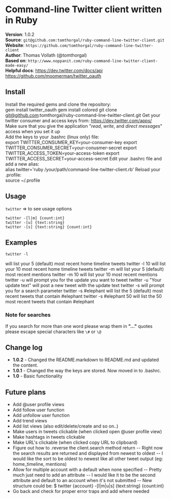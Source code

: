 # Command-line Twitter client written in Ruby

**Version**: 1.0.2  
**Source**: `git@github.com:tomthorgal/ruby-command-line-twitter-client.git`  
**Website**: `https://github.com/tomthorgal/ruby-command-line-twitter-client`  
**Author**: Thomas Vollath (@tomthorgal)  
**Based on**: `http://www.noppanit.com/ruby-command-line-twitter-client-made-easy/`  
**Helpful docs**: https://dev.twitter.com/docs/api https://github.com/moomerman/twitter_oauth

## Install
Install the required gems and clone the repository:  
    gem install twitter_oauth
    gem install colored
    git clone git@github.com:tomthorgal/ruby-command-line-twitter-client.git
Get your twitter consumer and access keys from: https://dev.twitter.com/apps/  
Make sure that you give the application "*read*, *write*, and *direct messages*" access when you set it up  
Add the keys to your .bashrc (linux only) file:  
    export TWITTER_CONSUMER_KEY=your-consumer-key
    export TWITTER_CONSUMER_SECRET=your-conusmer-secret
    export TWITTER_ACCESS_TOKEN=your-access-token
    export TWITTER_ACCESS_SECRET=your-access-secret
Edit your .bashrc file and add a new alias:  
    alias twitter='ruby /your/path/command-line-twitter-client.rb'
Reload your .profile:  
    source ~/.profile

## Usage
`twitter` => to see usage options

    twitter -[l|m] {count:int}
    twitter -[u] {text:string}
    twitter -[s] {text:string} {count:int}

## Examples
    twitter -l
  will list your 5 (default) most recent home timeline tweets
    twitter -l 10
  will list your 10 most recent home timeline tweets
    twitter -m
  will list your 5 (default) most recent mentions
    twitter -m 10
  will list your 10 most recent mentions
    twitter -u
  will prompt you for the update you want to tweet
    twitter -u "Your update text"
  will post a new tweet with the update text
    twitter -s
  will prompt you for a search parameter
    twitter -s \#elephant
  will list the 5 (default) most recent tweets that contain #elephant
    twitter -s \#elephant 50
  will list the 50 most recent tweets that contain #elephant
### Note for searches
  If you search for more than one word please wrap them in **"..."** quotes
  please escape special characters like `\#` or `\@`

## Change log
* **1.0.2** - Changed the README.markdown to README.md and updated the content.
* **1.0.1** - Changed the way the keys are stored. Now moved in to .bashrc.
* **1.0** - Basic functionality

## Future plans
 - Add @user profile views
 - Add follow user function
 - Add unfollow user function
 - Add trend views
 - Add list views (also edit/delete/create and so on..)
 - Make users in tweets clickable (when clicked open @user profile view)
 - Make hashtags in tweets clickable
 - Make URL's clickable (when clicked copy URL to clipboard)
 - Figure out how to .reverse the client.search method return
   -- Right now the search results are returned and displayed from newest to oldest
   -- I would like the sort to be oldest to newest like all other tweet output (eg: home_timeline, mentions)
 - Allow for multiple account with a default when none specified
   -- Pretty much just need to add an attribute
   -- I would like it to be the second attribute and default to an account when it's not submitted
   -- New structure could be: $ twitter {account} -[l|m|u|s] {text:string} {count:int}
 - Go back and check for proper error traps and add where needed
